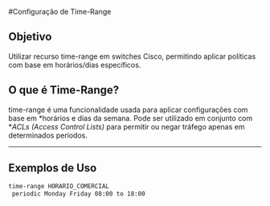 #Configuração de Time-Range

## Objetivo
Utilizar recurso time-range em switches Cisco, permitindo aplicar políticas com base em horários/dias específicos.

## O que é Time-Range?

time-range é uma funcionalidade usada para aplicar configurações com base em *horários e dias da semana. Pode ser utilizado em conjunto com **ACLs (Access Control Lists)* para permitir ou negar tráfego apenas em determinados períodos.

---

## Exemplos de Uso

~~~bash
time-range HORARIO_COMERCIAL
 periodic Monday Friday 08:00 to 18:00
~~~
